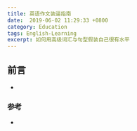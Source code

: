 ```yaml
---
title: 英语作文装逼指南
date:  2019-06-02 11:29:33 +0800
category: Education
tags: English-Learning
excerpt: 如何用高级词汇与句型假装自己很有水平
---
```


## 前言


- 

### 参考

- []()

